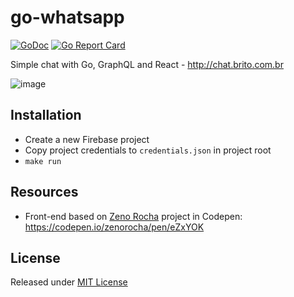 # go-whatsapp

[![GoDoc](https://godoc.org/github.com/rodrigo-brito/go-whatsapp?status.svg)](https://godoc.org/github.com/StudioSol/balancer)
[![Go Report Card](https://goreportcard.com/badge/github.com/rodrigo-brito/go-whatsapp)](https://goreportcard.com/report/github.com/rodrigo-brito/go-whatsapp)

Simple chat with Go, GraphQL and React - http://chat.brito.com.br

![image](https://user-images.githubusercontent.com/7620947/84447162-aa55cc00-ac1d-11ea-85d4-3c3bd45aa654.png)


## Installation

- Create a new Firebase project
- Copy project credentials to `credentials.json` in project root
- `make run`

## Resources

- Front-end based on [Zeno Rocha](https://github.com/zenorocha) project in Codepen: https://codepen.io/zenorocha/pen/eZxYOK

## License

Released under [MIT License](LICENSE)

